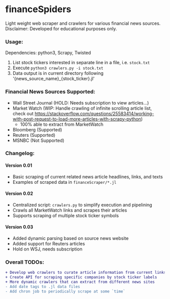 # financeSpiders
Light weight web scraper and crawlers for various financial news sources.
Disclaimer: Developed for educational purposes only.

### Usage:
Dependencies: python3, Scrapy, Twisted
1. List stock tickers interested in separate line in a file, i.e. ```stock.txt```
2. Execute
```python3 crawlers.py -i stock.txt```
3. Data output is in current directory following '{news_source_name}\_{stock_ticker}.jl'

### Financial News Sources Supported:
- Wall Street Journal (HOLD: Needs subscription to view articles...)
- Market Watch (WIP: Handle crawling of infinite scrolling article list, check out https://stackoverflow.com/questions/25583414/working-with-post-request-to-load-more-articles-with-scrapy-python)
    - 100% able to extract from MarketWatch
- Bloomberg (Supported)
- Reuters (Supported)
- MSNBC (Not Supported)

### Changelog:
#### Version 0.01
- Basic scraping of current related news article headlines, links, and texts
- Examples of scraped data in `financeScraper/*.jl`

#### Version 0.02
- Centralized script: ```crawlers.py``` to simplify execution and pipelining
- Crawls all MarketWatch links and scrapes their articles
- Supports scraping of multiple stock ticker symbols

#### Version 0.03
- Added dynamic parsing based on source news website
- Added support for Reuters articles
- Hold on WSJ, needs subscription


### Overall TODOs:
```diff
+ Develop web crawlers to curate article information from current links
+ Create API for scraping specific companies by stock ticker labels
+ More dynamic crawlers that can extract from different news sites
- Add date tags to .jl data files
- Add chron job to periodically scrape at some `time`
```
